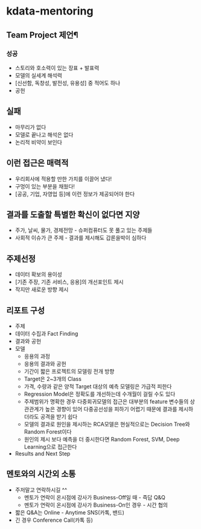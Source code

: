 # kdata-mentoring

## Team Project 제언¶
### 성공
- 스토리와 호소력이 있는 장표 + 발표력
- 모델의 실세계 해석력
- [신선함, 독창성, 발전성, 유용성] 중 적어도 하나
- 공헌
## 실패
- 마무리가 없다
- 모델로 끝나고 해석은 없다
- 논리적 비약이 보인다
## 이런 접근은 매력적
- 우리회사에 적용할 만한 가치를 이끌어 냈다!
- 구멍이 있는 부분을 채웠다!
- [공공, 기업, 자영업 등]에 이런 정보가 제공되어야 한다
## 결과를 도출할 특별한 확신이 없다면 지양
- 주가, 날씨, 물가, 경제전망 - 슈퍼컴퓨터도 못 풀고 있는 주제들
- 사회적 이슈가 큰 주제 - 결과를 제시해도 갑론을박이 심하다
## 주제선정
- 데이터 확보의 용이성
- [기존 주장, 기존 서비스, 응용]의 개선포인트 제시
- 작지만 새로운 방향 제시
## 리포트 구성
- 주제
- 데이터 수집과 Fact Finding
- 결과와 공헌
- 모델
  - 응용의 과정
  - 응용의 결과와 공헌
  - 기간이 짧은 프로젝트의 모델링 전개 방향
  - Target은 2~3개의 Class
  - 가격, 수량과 같은 양적 Target 대상의 예측 모델링은 가급적 피한다
  - Regression Model은 정확도를 개선하는데 수개월이 걸릴 수도 있다
  - 주제범위가 명확한 경우 다중회귀모델의 접근은 대부분의 feature 변수들의 상관관계가 높은 경향이 있어 다중공선성을 피하기 어렵기 때문에 결과를 제시하더라도 공격을 받기 쉽다
  - 모델의 결과로 원인을 제시하는 RCA모델은 현실적으로는 Decision Tree와 Random Forest이다
  - 원인의 제시 보다 예측을 더 중시한다면 Random Forest, SVM, Deep Learning으로 접근한다
- Results and Next Step

## 멘토와의 시간외 소통
- 주저말고 연락하시길 ^^
  - 멘토가 연락이 온시점에 강사가 Business-Off일 때 - 즉답 Q&Q
  - 멘토가 연락이 온시점에 강사가 Business-On인 경우 - 시간 협의
- 짧은 Q&A는 Online - Anytime SNS(카톡, 밴드)
- 긴 경우 Conference Call(카톡 등)
